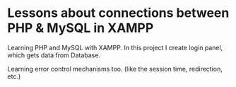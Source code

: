 # Lessons about connections between PHP & MySQL in XAMPP

Learning PHP and MySQL with XAMPP.
In this project I create login panel, which gets data from Database.

Learning error control mechanisms too.
(like the session time, redirection, etc.)